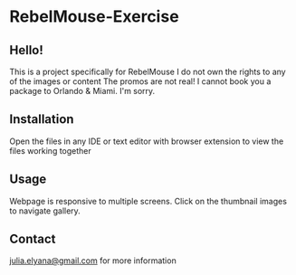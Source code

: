 # RebelMouse-Exercise
## Hello!
This is a project specifically for RebelMouse I do not own the rights to any of the images or content The promos are not real! 
I cannot book you a package to Orlando & Miami. I'm sorry.

## Installation
Open the files in any IDE or text editor with browser extension to view the files working together

## Usage
Webpage is responsive to multiple screens. Click on the thumbnail images to navigate gallery.


## Contact
julia.elyana@gmail.com for more information
